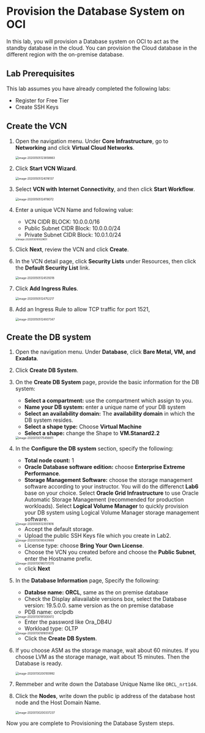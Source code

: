 # Provision the Database System on OCI

In this lab, you will provision a Database system on OCI to act as the standby database in the cloud. You can provision the Cloud database in the different region with the on-premise database.

## Lab Prerequisites

This lab assumes you have already completed the following labs:

- Register for Free Tier
- Create SSH Keys

## Create the VCN

1. Open the navigation menu. Under **Core Infrastructure**, go to **Networking** and click **Virtual Cloud Networks**.

   <img src="images/image-20200505123858663.png" alt="image-20200505123858663" style="zoom:50%;" />

2. Click **Start VCN Wizard**.

   <img src="images/image-20200505124016137.png" alt="image-20200505124016137" style="zoom:50%;" />

3. Select **VCN with Internet Connectivity**, and then click **Start Workflow**. 

   <img src="images/image-20200505124118072.png" alt="image-20200505124118072" style="zoom:50%;" />

4. Enter a unique VCN Name and following value:

    - VCN CIDR BLOCK: 10.0.0.0/16
    - Public Subnet CIDR Block: 10.0.0.0/24
    - Private Subnet CIDR Block: 10.0.1.0/24

    <img src="images/image-20200130161029651.png" alt="image-20200130161029651" style="zoom:42%;" />

5. Click **Next**, review the VCN and click **Create**.

6. In the VCN detail page, click **Security Lists** under Resources, then click the **Default Security List** link.

   <img src="images/image-20200505124535018.png" alt="image-20200505124535018" style="zoom:50%;" />

7. Click **Add Ingress Rules**.

   <img src="images/image-20200505124752217.png" alt="image-20200505124752217" style="zoom:50%;" />

8. Add an Ingress Rule to allow TCP traffic for port 1521, 

   <img src="images/image-20200505124937347.png" alt="image-20200505124937347" style="zoom:50%;" />



## Create the DB system

1. Open the navigation menu. Under **Database**, click **Bare Metal, VM, and Exadata**.

2. Click **Create DB System**.

3. On the **Create DB System** page, provide the basic information for the DB system:

    - **Select a compartment:** use the compartment which assign to you.
    - **Name your DB system:** enter a unique name of your DB system
    - **Select an availability domain:** The **availability domain** in which the DB system resides.
    - **Select a shape type:** Choose **Virtual Machine**
    - **Select a shape:** change the Shape to **VM.Stanard2.2**

    <img src="images/image-20200130175456611.png" alt="image-20200130175456611" style="zoom:50%;" />

   

4. In the **Configure the DB system** section, specify the following:

    - **Total node count:** 1
    - **Oracle Database software edition:** choose **Enterprise Extreme Performance**.
    - **Storage Management Software:**  choose the storage management software according to your instructor. You will do the differenct **Lab6** base on your choice. Select **Oracle Grid Infrastructure** to use Oracle Automatic Storage Management (recommended for production workloads). Select **Logical Volume Manager** to quickly provision your DB system using Logical Volume Manager storage management software. 

    <img src="images/image-20200505123551616.png" alt="image-20200505123551616" style="zoom:50%;" />

    - Accept the default storage.
    - Upload the public SSH Keys file which you create in Lab2.

    <img src="images/image-20200130180431669.png" alt="image-20200130180431669" style="zoom:50%;" />

    - License type: choose **Bring Your Own License**.
    - Choose the VCN you created before and choose the **Public Subnet**, enter the Hostname prefix.

    <img src="images/image-20200130180737270.png" alt="image-20200130180737270" style="zoom:50%;" />

    - click **Next**

5. In the **Database Information** page, Specify the following:

    - **Databse name:** **ORCL**, same as the on premise database
    - Check the Display allavailable versions box, select the Database version: 19.5.0.0. same version as the on premise database
    - PDB name: orclpdb

    <img src="images/image-20200130181300472.png" alt="image-20200130181300472" style="zoom:50%;" />

    - Enter the password like Ora_DB4U
    - Workload type: OLTP

    <img src="images/image-20200130181651405.png" alt="image-20200130181651405" style="zoom:50%;" />

    - Click the **Create DB System**.

6. If you choose ASM as the storage manage, wait about 60 minutes. If you choose LVM as the storage manage, wait about 15 minutes. Then the Database is ready.

   <img src="images/image-20200130200100992.png" alt="image-20200130200100992" style="zoom:50%;" />

7. Remmeber and write down the Database Unique Name like `ORCL_nrt1d4`.
8. Click the **Nodes**,  write down the public ip address of the database host node and the Host Domain Name.

   <img src="images/image-20200130200337237.png" alt="image-20200130200337237" style="zoom:50%;" />

Now you are complete to Provisioning the Database System steps.